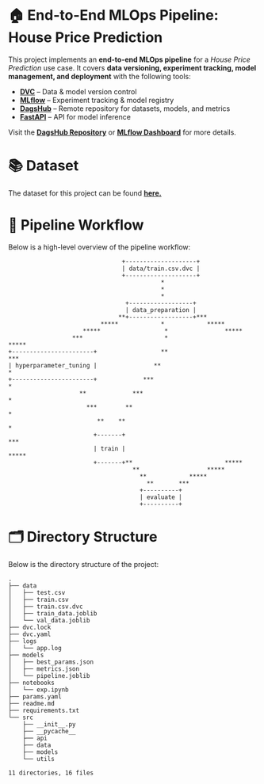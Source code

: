 # 🏠 End-to-End MLOps Pipeline: House Price Prediction

This project implements an **end-to-end MLOps pipeline** for a *House Price Prediction* use case.
It covers **data versioning, experiment tracking, model management, and deployment** with the following tools:

- **[DVC](https://dvc.org/)** – Data & model version control
- **[MLflow](https://mlflow.org/)** – Experiment tracking & model registry
- **[DagsHub](https://dagshub.com/)** – Remote repository for datasets, models, and metrics
- **[FastAPI](https://fastapi.tiangolo.com/)** – API for model inference

Visit the **[DagsHub Repository](https://dagshub.com/airlangga-hub/ml-ops-pipeline)** or **[MLflow Dashboard](https://dagshub.com/airlangga-hub/ml-ops-pipeline.mlflow/#/experiments/0?searchFilter=&orderByKey=attributes.start_time&orderByAsc=false&startTime=ALL&lifecycleFilter=Active&modelVersionFilter=All+Runs&datasetsFilter=W10%3D)** for more details.

# 📚 Dataset
The dataset for this project can be found **[here.](https://www.kaggle.com/c/house-prices-advanced-regression-techniques/overview)**

# 🚀 Pipeline Workflow
Below is a high-level overview of the pipeline workflow:
```
                                +--------------------+
                                | data/train.csv.dvc |
                                +--------------------+
                                           *
                                           *
                                           *
                                 +------------------+
                                 | data_preparation |
                               **+------------------+***
                          *****            *            *****
                     *****                  *                *****
                  ***                       *                     *****
+-----------------------+                  **                          ***
| hyperparameter_tuning |                **                              *
+-----------------------+             ***                                *
                    **             ***                                   *
                      ***        **                                      *
                         **    **                                        *
                        +-------+                                      ***
                        | train |                                 *****
                        +-------+**                          *****
                                   **                   *****
                                     **            *****
                                       **       ***
                                     +----------+
                                     | evaluate |
                                     +----------+
```

# 🗂️ Directory Structure
Below is the directory structure of the project:
```
.
├── data
│   ├── test.csv
│   ├── train.csv
│   ├── train.csv.dvc
│   ├── train_data.joblib
│   └── val_data.joblib
├── dvc.lock
├── dvc.yaml
├── logs
│   └── app.log
├── models
│   ├── best_params.json
│   ├── metrics.json
│   └── pipeline.joblib
├── notebooks
│   └── exp.ipynb
├── params.yaml
├── readme.md
├── requirements.txt
└── src
    ├── __init__.py
    ├── __pycache__
    ├── api
    ├── data
    ├── models
    └── utils

11 directories, 16 files
```